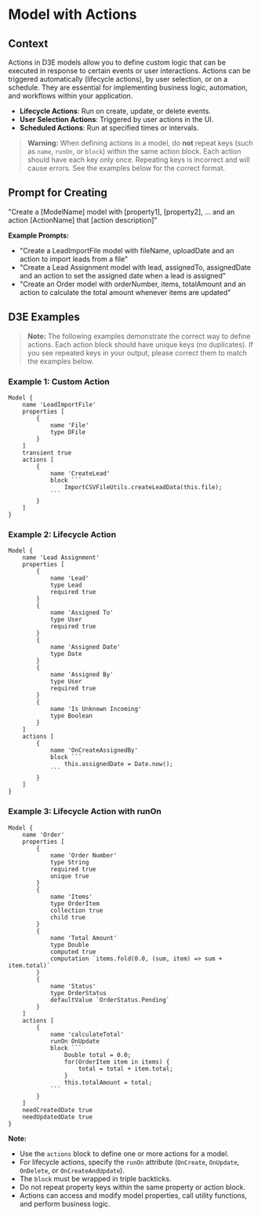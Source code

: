 # Model with Actions

## Context

Actions in D3E models allow you to define custom logic that can be executed in response to certain events or user interactions. Actions can be triggered automatically (lifecycle actions), by user selection, or on a schedule. They are essential for implementing business logic, automation, and workflows within your application.

- **Lifecycle Actions**: Run on create, update, or delete events.
- **User Selection Actions**: Triggered by user actions in the UI.
- **Scheduled Actions**: Run at specified times or intervals.

> **Warning:** When defining actions in a model, do **not** repeat keys (such as `name`, `runOn`, or `block`) within the same action block. Each action should have each key only once. Repeating keys is incorrect and will cause errors. See the examples below for the correct format.

## Prompt for Creating

"Create a [ModelName] model with [property1], [property2], ... and an action [ActionName] that [action description]"

**Example Prompts:**

- "Create a LeadImportFile model with fileName, uploadDate and an action to import leads from a file"
- "Create a Lead Assignment model with lead, assignedTo, assignedDate and an action to set the assigned date when a lead is assigned"
- "Create an Order model with orderNumber, items, totalAmount and an action to calculate the total amount whenever items are updated"

## D3E Examples

> **Note:** The following examples demonstrate the correct way to define actions. Each action block should have unique keys (no duplicates). If you see repeated keys in your output, please correct them to match the examples below.

### Example 1: Custom Action

```d3e
Model {
    name 'LeadImportFile'
    properties [
        {
            name 'File'
            type DFile
        }
    ]
    transient true 
    actions [
        {
            name 'CreateLead'
            block ```
                ImportCSVFileUtils.createLeadData(this.file);
            ```
        }
    ]
}
```

### Example 2: Lifecycle Action

```d3e
Model {
    name 'Lead Assignment'
    properties [
        {
            name 'Lead'
            type Lead
            required true
        }
        {
            name 'Assigned To'
            type User
            required true
        }
        {
            name 'Assigned Date'
            type Date
        }
        {
            name 'Assigned By'
            type User
            required true
        }
        {
            name 'Is Unknown Incoming'
            type Boolean
        }
    ]
    actions [
        {
            name 'OnCreateAssignedBy'
            block ```
                this.assignedDate = Date.now();
            ```
        }
    ]
}
```

### Example 3: Lifecycle Action with runOn

```d3e
Model {
    name 'Order'
    properties [
        {
            name 'Order Number'
            type String
            required true
            unique true
        }
        {
            name 'Items'
            type OrderItem
            collection true
            child true
        }
        {
            name 'Total Amount'
            type Double
            computed true
            computation `items.fold(0.0, (sum, item) => sum + item.total)`
        }
        {
            name 'Status'
            type OrderStatus
            defaultValue `OrderStatus.Pending`
        }
    ]
    actions [
        {
            name 'calculateTotal'
            runOn OnUpdate
            block ```
                Double total = 0.0;
                for(OrderItem item in items) {
                    total = total + item.total;
                }
                this.totalAmount = total;
            ```
        }
    ]
    needCreatedDate true
    needUpdatedDate true
}
```

**Note:**

- Use the `actions` block to define one or more actions for a model.
- For lifecycle actions, specify the `runOn` attribute (`OnCreate`, `OnUpdate`, `OnDelete`, or `OnCreateAndUpdate`).
- The `block` must be wrapped in triple backticks.
- Do not repeat property keys within the same property or action block.
- Actions can access and modify model properties, call utility functions, and perform business logic.

